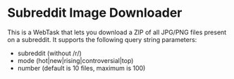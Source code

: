 # Subreddit Image Downloader
This is a WebTask that lets you download a ZIP of all JPG/PNG files present on a subreddit. It supports the following query string parameters:
- subreddit (without /r/)
- mode (hot|new|rising|controversial|top)
- number (default is 10 files, maximum is 100)
